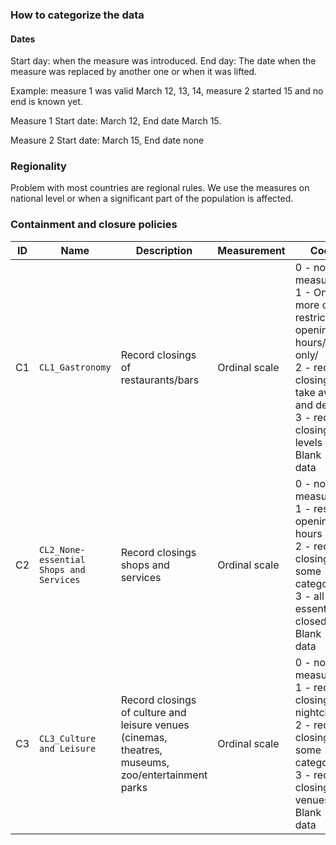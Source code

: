 ### How to categorize the data


#### Dates
Start day: when the measure was introduced.
End day: The date when the measure was replaced by another one or when it was lifted.

Example: measure 1 was valid March 12, 13, 14, measure 2 started 15 and no end is known yet.

Measure 1 Start date: March 12, End date March 15.

Measure 2 Start date: March 15, End date none 

### Regionality
Problem with most countries are regional rules. We use the measures on national level or when a significant part of the population is affected.

### Containment and closure policies

| ID | Name | Description | Measurement | Coding |
| --- | --- | --- | --- | --- |
| C1 | `CL1_Gastronomy` | Record closings of restaurants/bars | Ordinal scale | 0 - no measures <br/>1 - One or more of: restricted opening hours/outside only/ <br/>2 - require closing (only take away and delivery) <br/>3 - require closing all levels <br/>Blank - no data |
| C2 | `CL2_None-essential Shops and Services` | Record closings shops and services | Ordinal scale | 0 - no measures <br/>1 - restricted opening hours <br/>2 - require closing for some categories<br/>3 - all non essential closed <br/>Blank - no data |
| C3 | `CL3_Culture and Leisure` | Record closings of culture and leisure venues (cinemas, theatres, museums, zoo/entertainment parks | Ordinal scale | 0 - no measures <br/>1 - require closing for nightclubs<br/>2 - require closing for some categories<br/>3 - require closing all venues <br/>Blank - no data |
